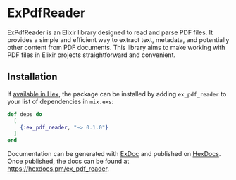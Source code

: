# ExPdfReader

ExPdfReader is an Elixir library designed to read and parse PDF files. It provides a simple and efficient way to extract text, metadata, and potentially other content from PDF documents. 
This library aims to make working with PDF files in Elixir projects straightforward and convenient.


## Installation

If [available in Hex](https://hex.pm/docs/publish), the package can be installed
by adding `ex_pdf_reader` to your list of dependencies in `mix.exs`:

```elixir
def deps do
  [
    {:ex_pdf_reader, "~> 0.1.0"}
  ]
end
```

Documentation can be generated with [ExDoc](https://github.com/elixir-lang/ex_doc)
and published on [HexDocs](https://hexdocs.pm). Once published, the docs can
be found at <https://hexdocs.pm/ex_pdf_reader>.

